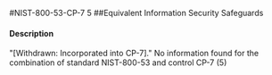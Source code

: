 #NIST-800-53-CP-7 5
##Equivalent Information Security Safeguards
#### Description
"[Withdrawn: Incorporated into CP-7]."
No information found for the combination of standard NIST-800-53 and control CP-7 (5)

